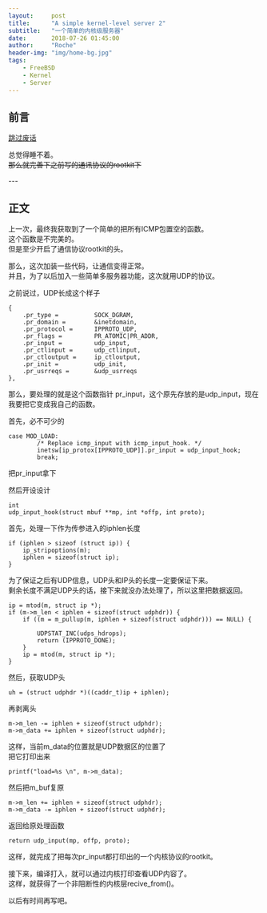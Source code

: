 ```yaml
---
layout:     post
title:      "A simple kernel-level server 2"
subtitle:   "一个简单的内核级服务器"
date:       2018-07-26 01:45:00
author:     "Roche"
header-img: "img/home-bg.jpg"
tags:
    - FreeBSD
    - Kernel
    - Server
---
```


## 前言


[跳过废话](#build)

总觉得睡不着。  
~~那么就完善下之前写的通讯协议的rootkit下~~


<p id = "build"></p>
---

## 正文

上一次，最终我获取到了一个简单的把所有ICMP包置空的函数。  
这个函数是不完美的。  
但是至少开启了通信协议rootkit的头。

那么，这次加装一些代码，让通信变得正常。  
并且，为了以后加入一些简单多服务器功能，这次就用UDP的协议。

之前说过，UDP长成这个样子

    {
        .pr_type = 		    SOCK_DGRAM,
        .pr_domain = 		&inetdomain,
        .pr_protocol = 		IPPROTO_UDP,
        .pr_flags = 		PR_ATOMIC|PR_ADDR,
        .pr_input = 		udp_input,
        .pr_ctlinput = 		udp_ctlinput,
        .pr_ctloutput = 	ip_ctloutput,
        .pr_init = 		    udp_init,
        .pr_usrreqs = 		&udp_usrreqs
    },

那么，要处理的就是这个函数指针 pr_input，这个原先存放的是udp_input，现在我要把它变成我自己的函数。

首先，必不可少的

    case MOD_LOAD:
            /* Replace icmp_input with icmp_input_hook. */
            inetsw[ip_protox[IPPROTO_UDP]].pr_input = udp_input_hook;
            break;

把pr_input拿下

然后开设设计

    int
    udp_input_hook(struct mbuf **mp, int *offp, int proto);

首先，处理一下作为传参进入的iphlen长度

    if (iphlen > sizeof (struct ip)) {
		ip_stripoptions(m);
		iphlen = sizeof(struct ip);
	}

为了保证之后有UDP信息，UDP头和IP头的长度一定要保证下来。  
剩余长度不满足UDP头的话，接下来就没办法处理了，所以这里把数据返回。

	ip = mtod(m, struct ip *);
	if (m->m_len < iphlen + sizeof(struct udphdr)) {
		if ((m = m_pullup(m, iphlen + sizeof(struct udphdr))) == NULL) {

			UDPSTAT_INC(udps_hdrops);
			return (IPPROTO_DONE);
		}
		ip = mtod(m, struct ip *);
	}

然后，获取UDP头

	uh = (struct udphdr *)((caddr_t)ip + iphlen);

再剥离头

	m->m_len -= iphlen + sizeof(struct udphdr);
	m->m_data += iphlen + sizeof(struct udphdr);

这样，当前m_data的位置就是UDP数据区的位置了  
把它打印出来

	printf("load=%s \n", m->m_data);

然后把m_buf复原

    m->m_len += iphlen + sizeof(struct udphdr);
	m->m_data -= iphlen + sizeof(struct udphdr);

返回给原处理函数

	return udp_input(mp, offp, proto);

这样，就完成了把每次pr_input都打印出的一个内核协议的rootkit。

接下来，编译打入，就可以通过内核打印查看UDP内容了。  
这样，就获得了一个非阻断性的内核层recive_from()。

以后有时间再写吧。